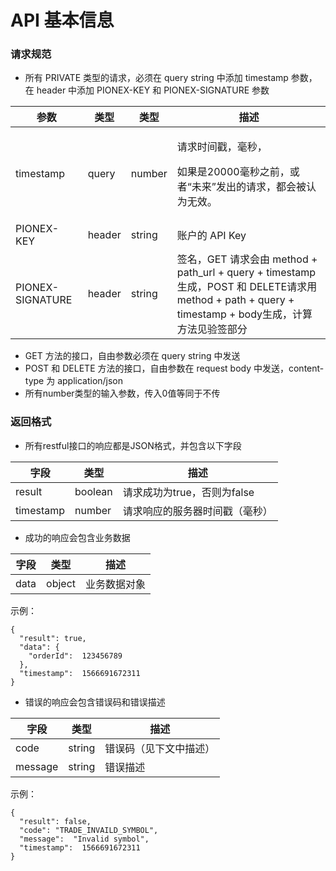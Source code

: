 # API 基本信息

### 请求规范

* 所有 PRIVATE 类型的请求，必须在 query string 中添加 timestamp 参数，在 header 中添加 PIONEX-KEY 和 PIONEX-SIGNATURE 参数

| **参数**           | **类型** | **类型** | **描述**                                                                                                                     |
| ---------------- | ------ | ------ | -------------------------------------------------------------------------------------------------------------------------- |
| timestamp        | query  | number | <p>请求时间戳，毫秒，</p><p>如果是20000毫秒之前，或者“未来”发出的请求，都会被认为无效。</p>                                                                   |
| PIONEX-KEY       | header | string | 账户的 API Key                                                                                                                |
| PIONEX-SIGNATURE | header | string | 签名，GET 请求会由 method + path\_url + query + timestamp生成，POST 和 DELETE请求用 method + path + query + timestamp + body生成，计算方法见验签部分 |

* GET 方法的接口，自由参数必须在 query string 中发送
* POST 和 DELETE 方法的接口，自由参数在 request body 中发送，content-type 为 application/json
* 所有number类型的输入参数，传入0值等同于不传

### 返回格式

* 所有restful接口的响应都是JSON格式，并包含以下字段

| **字段**    | **类型**  | **描述**             |
| --------- | ------- | ------------------ |
| result    | boolean | 请求成功为true，否则为false |
| timestamp | number  | 请求响应的服务器时间戳（毫秒）    |

* 成功的响应会包含业务数据

| **字段** | **类型** | **描述** |
| ------ | ------ | ------ |
| data   | object | 业务数据对象 |

示例：

```
{
  "result": true,
  "data": {
    "orderId":  123456789
  },
  "timestamp":  1566691672311
}
```

* 错误的响应会包含错误码和错误描述

| **字段**  | **类型** | **描述**      |
| ------- | ------ | ----------- |
| code    | string | 错误码（见下文中描述） |
| message | string | 错误描述        |

示例：

```
{
  "result": false,
  "code": "TRADE_INVAILD_SYMBOL",
  "message":  "Invalid symbol",
  "timestamp":  1566691672311
}
```

###

